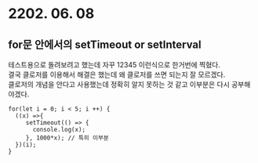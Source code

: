 # 2202. 06. 08

## for문 안에서의 setTimeout or setInterval

테스트용으로 돌려보려고 했는데 자꾸 12345 이런식으로 한거번에 찍혔다. <br>
결국 클로저를 이용해서 해결은 했는데 왜 클로저를 쓰면 되는지 잘 모르겠다. <br>
클로저의 개념을 안다고 사용했는데 정확히 알지 못하는 것 같고 이부분은 다시 공부해야겠다.

```
for(let i = 0; i < 5; i ++) {
  ((x) =>{
     setTimeout(() => {
       console.log(x);
     }, 1000*x); // 특히 이부분
  })(i);
}

```
